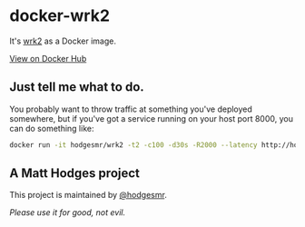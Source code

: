 # docker-wrk2

It's [wrk2](https://github.com/giltene/wrk2) as a Docker image.

[View on Docker Hub](https://hub.docker.com/r/hodgesmr/wrk2)

## Just tell me what to do.

You probably want to throw traffic at something you've deployed somewhere, but if you've got a service running on your host port 8000, you can do something like:

```sh
docker run -it hodgesmr/wrk2 -t2 -c100 -d30s -R2000 --latency http://host.docker.internal:8000
```

## A Matt Hodges project

This project is maintained by [@hodgesmr](http://twitter.com/hodgesmr).

_Please use it for good, not evil._
